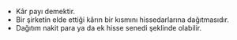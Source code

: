 - Kâr payı demektir.
- Bir şirketin elde ettiği kârın bir kısmını hissedarlarına dağıtmasıdır.
- Dağıtım nakit para ya da ek hisse senedi şeklinde olabilir.